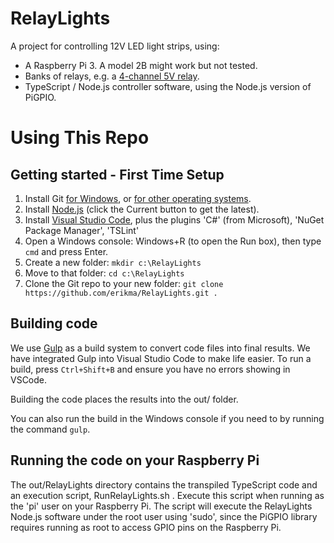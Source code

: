 # RelayLights
A project for controlling 12V LED light strips, using:

* A Raspberry Pi 3. A model 2B might work but not tested.
* Banks of relays, e.g. a [4-channel 5V relay](https://www.sainsmart.com/products/4-channel-5v-relay-module).
* TypeScript / Node.js controller software, using the Node.js version of PiGPIO.

# Using This Repo

## Getting started - First Time Setup

1. Install Git [for Windows](https://git-scm.com/download/win), or [for other operating systems](https://git-scm.com/download).
1. Install [Node.js](https://nodejs.org) (click the Current button to get the latest).
1. Install [Visual Studio Code](https://www.visualstudio.com/products/code-vs), plus the plugins 'C#' (from Microsoft), 'NuGet Package Manager', 'TSLint'
1. Open a Windows console: Windows+R (to open the Run box), then type `cmd` and press Enter.
1. Create a new folder: `mkdir c:\RelayLights`
1. Move to that folder: `cd c:\RelayLights`
1. Clone the Git repo to your new folder: `git clone https://github.com/erikma/RelayLights.git .`

## Building code
We use [Gulp](https://gulpjs.org/) as a build system to convert code files into final results.
We have integrated Gulp into Visual Studio Code to make life easier. To run a build, press `Ctrl+Shift+B` and ensure you have no errors showing in VSCode.

Building the code places the results into the out/ folder.

You can also run the build in the Windows console if you need to by running the command `gulp`.

## Running the code on your Raspberry Pi
The out/RelayLights directory contains the transpiled TypeScript code and an execution script, RunRelayLights.sh . Execute this script when running as the 'pi' user on your Raspberry Pi. The script will execute the RelayLights Node.js software under the root user using 'sudo', since the PiGPIO library requires running as root to access GPIO pins on the Raspberry Pi.
